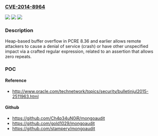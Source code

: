 ### [CVE-2014-8964](https://cve.mitre.org/cgi-bin/cvename.cgi?name=CVE-2014-8964)
![](https://img.shields.io/static/v1?label=Product&message=n%2Fa&color=blue)
![](https://img.shields.io/static/v1?label=Version&message=n%2Fa&color=blue)
![](https://img.shields.io/static/v1?label=Vulnerability&message=n%2Fa&color=brighgreen)

### Description

Heap-based buffer overflow in PCRE 8.36 and earlier allows remote attackers to cause a denial of service (crash) or have other unspecified impact via a crafted regular expression, related to an assertion that allows zero repeats.

### POC

#### Reference
- http://www.oracle.com/technetwork/topics/security/bulletinjul2015-2511963.html

#### Github
- https://github.com/Ch4p34uN0iR/mongoaudit
- https://github.com/gold1029/mongoaudit
- https://github.com/stampery/mongoaudit

